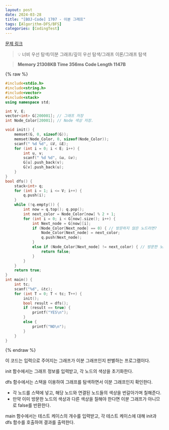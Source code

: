 ```yaml
---
layout: post
date: 2024-03-28
title: "[BOJ-Code] 1707 - 이분 그래프"
tags: [Algorithm-DFS/BFS]
categories: [CodingTest]
---
```


[문제 링크](https://www.acmicpc.net/problem/1707)


> 💡 너비 우선 탐색/이분 그래프/깊이 우선 탐색/그래프 이론/그래프 탐색


> **Memory   21308KB                                  Time   356ms                               Code Length   1147B**



{% raw %}
```c++
#include<stdio.h>
#include<string.h>
#include<vector>
#include<stack>
using namespace std;

int V, E;
vector<int> G[200001]; // 그래프 저장
int Node_Color[20001]; // Node 색상 저장.

void init() {
	memset(G, 0, sizeof(G));
	memset(Node_Color, 0, sizeof(Node_Color));
	scanf(" %d %d", &V, &E);
	for (int i = 0; i < E; i++) {
		int u, v;
		scanf(" %d %d", &u, &v);
		G[u].push_back(v);
		G[v].push_back(u);
	}
}
bool dfs() {
	stack<int> q;
	for (int i = 1; i <= V; i++) {
		q.push(i);
	}
	while (!q.empty()) {
		int now = q.top(); q.pop();
		int next_color = Node_Color[now] % 2 + 1;
		for (int i = 0; i < G[now].size(); i++) {
			int Next_node = G[now][i];
			if (Node_Color[Next_node] == 0) { // 방문하지 않은 노드라면?
				Node_Color[Next_node] = next_color;
				q.push(Next_node);
			}
			else if (Node_Color[Next_node] != next_color) { // 방문한 노드인데 next Color와 다르다면
				return false;
			}
		}
	}
	return true;
}
int main() {
	int tc;
	scanf("%d", &tc);
	for (int T = 0; T < tc; T++) {
		init();
		bool result = dfs();
		if (result == true) {
			printf("YES\n");
		}
		else {
			printf("NO\n");
		}
	}
}
```
{% endraw %}



이 코드는 입력으로 주어지는 그래프가 이분 그래프인지 판별하는 프로그램이다.

init 함수에서는 그래프 정보를 입력받고, 각 노드의 색상을 초기화한다.

dfs 함수에서는 스택을 이용하여 그래프를 탐색하면서 이분 그래프인지 확인한다.
- 각 노드를 스택에 넣고, 해당 노드와 연결된 노드들의 색상을 번갈아가며 칠해준다.
- 만약 이미 방문한 노드의 색상과 다른 색상을 칠해야 한다면 이분 그래프가 아니므로 false를 반환한다.

main 함수에서는 테스트 케이스의 개수를 입력받고, 각 테스트 케이스에 대해 init과 dfs 함수를 호출하여 결과를 출력한다.

